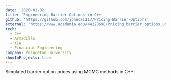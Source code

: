 ```yaml
---
date: '2020-01-02'
title: 'Engineering Barrier Options in C++'
github: 'https://github.com/johncai117/Pricing-Barrier-Options'
external: 'https://www.academia.edu/44228698/Pricing_barrier_options_using_PDEs_in_C_'
tech:
  - C++
  - Armadillo
  - XLW
  - Financial Engineering
company: Princeton University
showInProjects: true
---
```


Simulated barrier option prices using MCMC methods in C++.
